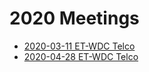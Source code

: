 # 2020 Meetings

* [2020-03-11 ET-WDC Telco](2020-03-11-telco)
* [2020-04-28 ET-WDC Telco](2020-04-28-telco)
